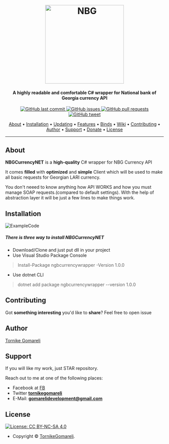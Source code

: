 <h1 align="center">
  <br>
  <a https://nbg.gov.ge/api.html"><img src="https://upload.wikimedia.org/wikipedia/ka/thumb/8/87/Logo_of_National_Bank_of_Georgia.svg/1200px-Logo_of_National_Bank_of_Georgia.svg.png" alt="NBG" height="250" width="250"></a>
</h1>

<h4 align="center">A highly readable and comfortable C# wrapper for National bank of Georgia currency API</h4>

<p align="center">
    <a href="https://github.com/ArmynC/ArminC-AutoExec/commits/master">
    <img src="https://img.shields.io/github/last-commit/ArmynC/ArminC-AutoExec.svg?style=flat-square&logo=github&logoColor=white"
         alt="GitHub last commit">
    <a href="https://github.com/ArmynC/ArminC-AutoExec/issues">
    <img src="https://img.shields.io/github/issues-raw/ArmynC/ArminC-AutoExec.svg?style=flat-square&logo=github&logoColor=white"
         alt="GitHub issues">
    <a href="https://github.com/ArmynC/ArminC-AutoExec/pulls">
    <img src="https://img.shields.io/github/issues-pr-raw/ArmynC/ArminC-AutoExec.svg?style=flat-square&logo=github&logoColor=white"
         alt="GitHub pull requests">
    <a href="https://twitter.com/intent/tweet?text=Try this CS:GO AutoExec:&url=https%3A%2F%2Fgithub.com%2FArmynC%2FArminC-AutoExec">
    <img src="https://img.shields.io/twitter/url/https/github.com/ArmynC/ArminC-AutoExec.svg?style=flat-square&logo=twitter"
         alt="GitHub tweet">
</p>
      
<p align="center">
  <a href="#about">About</a> •
  <a href="#installation">Installation</a> •
  <a href="#updating">Updating</a> •
  <a href="#features">Features</a> •
  <a href="#binds">Binds</a> •
  <a href="#wiki">Wiki</a> •
  <a href="#contributing">Contributing</a> •
  <a href="#author">Author</a> •
  <a href="#support">Support</a> •
  <a href="#donate">Donate</a> •
  <a href="#license">License</a>
</p>

---

## About
  
**NBGCurrencyNET** is a **high-quality** C# wrapper for NBG Currency API

It comes **filled** with **optimized** and **simple** Client which will be used to make all basic requests for Georgian LARI currency.

You don't neeed to know anything how API WORKS and how you must manage SOAP requests.(compared to default settings). With the help of abstraction layer it will be just a few lines to make things work.

## Installation

![ExampleCode](https://media.giphy.com/media/W2p1C9gme1ExcyxyT6/giphy.gif)

##### There is three way to install NBGCurrencyNET
* Download/Clone and just put dll in your project 
* Use Visual Studio Package Console 
> Install-Package ngbcurrencywrapper -Version 1.0.0
* Use dotnet CLI 
> dotnet add package ngbcurrencywrapper --version 1.0.0

## Contributing

Got **something interesting** you'd like to **share**? Feel free to open issue

## Author

[Tornike Gomareli](https://github.com/tornikegomareli)

## Support

If you will like my work, just STAR repository.

Reach out to me at one of the following places:

- Facebook at [FB](https://www.facebook.com/microg)
- Twitter **[tornikegomareli](https://twitter.com/tornikegomareli)**
- E-Mail: **gomarelidevelopment@gmail.com**

## License

[![License: CC BY-NC-SA 4.0](https://img.shields.io/badge/License-CC%20BY--NC--SA%204.0-orange.svg?style=flat-square)](https://creativecommons.org/licenses/by-nc-sa/4.0/)

- Copyright © [TornikeGomareli](https://twitter.com/tornikegomareli).
